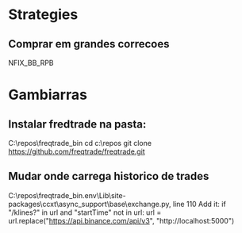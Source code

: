 
# Strategies

## Comprar em grandes correcoes
NFIX_BB_RPB


# Gambiarras

## Instalar fredtrade na pasta:
C:\repos\freqtrade_bin
cd c:\repos
git clone https://github.com/freqtrade/freqtrade.git


## Mudar onde carrega historico de trades
C:\repos\freqtrade_bin\.env\Lib\site-packages\ccxt\async_support\base\exchange.py, line 110
Add it:
        if "/klines?" in url and "startTime" not in url:
            url = url.replace("https://api.binance.com/api/v3", "http://localhost:5000")